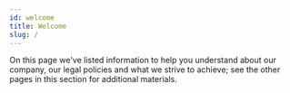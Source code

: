 ```yaml
---
id: welcome
title: Welcome
slug: /
---
```


On this page we've listed information to help you understand about our company, our legal policies and what we strive to achieve; see the other pages in this section for additional materials.